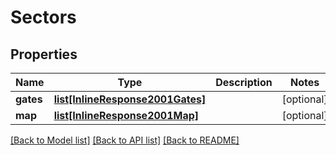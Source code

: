 # Sectors

## Properties
Name | Type | Description | Notes
------------ | ------------- | ------------- | -------------
**gates** | [**list[InlineResponse2001Gates]**](InlineResponse2001Gates.md) |  | [optional] 
**map** | [**list[InlineResponse2001Map]**](InlineResponse2001Map.md) |  | [optional] 

[[Back to Model list]](../README.md#documentation-for-models) [[Back to API list]](../README.md#documentation-for-api-endpoints) [[Back to README]](../README.md)


